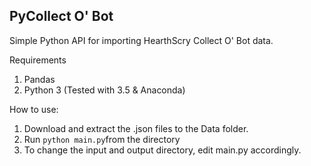 PyCollect O' Bot
-------
Simple Python API for importing  HearthScry Collect O' Bot data.

Requirements

 1. Pandas
 2. Python 3 (Tested with 3.5 & Anaconda)
 
How to use:

 1. Download and extract the .json files to the Data folder. 
 2. Run `python main.py`from the directory
 3. To change the input and output directory, edit main.py accordingly.

